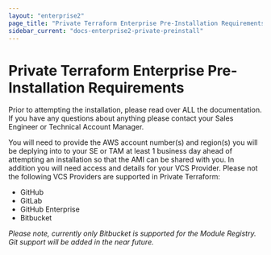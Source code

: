 ```yaml
---
layout: "enterprise2"
page_title: "Private Terraform Enterprise Pre-Installation Requirements"
sidebar_current: "docs-enterprise2-private-preinstall"
---
```


# Private Terraform Enterprise Pre-Installation Requirements

Prior to attempting the installation, please read over ALL the documentation. If you have any questions about anything please contact your Sales Engineer or Technical Account Manager. 

You will need to provide the AWS account number\(s\) and region\(s\) you will be deplying into to your SE or TAM at least 1 business day ahead of attempting an installation so that the AMI can be shared with you. In addition you will need access and details for your VCS Provider. Please not the following VCS Providers are supported in Private Terraform:

- GitHub
- GitLab
- GitHub Enterprise
- Bitbucket

*Please note, currently only Bitbucket is supported for the Module Registry. Git support will be added in the near future.* 

